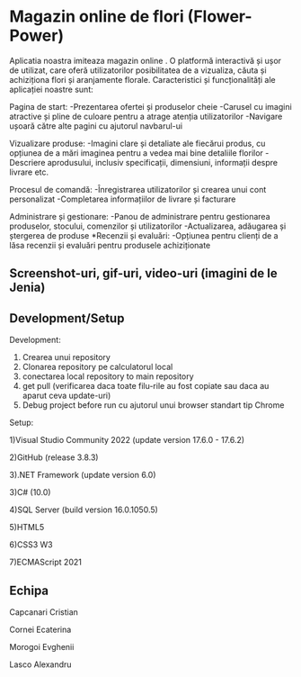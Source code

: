 # Magazin online de flori (Flower-Power)
Aplicatia noastra imiteaza magazin online . 
O platformă interactivă și ușor de utilizat, care oferă utilizatorilor posibilitatea de a vizualiza, căuta și achiziționa flori și aranjamente florale.
Caracteristici și funcționalități ale aplicației noastre sunt:

  Pagina de start:
 -Prezentarea ofertei și produselor cheie
 -Carusel cu imagini atractive și pline de culoare pentru a atrage atenția utilizatorilor
 -Navigare ușoară către alte pagini cu ajutorul navbarul-ui
 
  Vizualizare produse:
 -Imagini clare și detaliate ale fiecărui produs, cu opțiunea de a mări imaginea pentru a vedea mai bine detaliile florilor
 -Descriere aprodusului, inclusiv specificații, dimensiuni, informații despre livrare etc.
 
   Procesul de comandă:
  -Înregistrarea utilizatorilor și crearea unui cont personalizat
  -Completarea informațiilor de livrare și facturare
  
   Administrare și gestionare:
  -Panou de administrare pentru gestionarea produselor, stocului, comenzilor și utilizatorilor
  -Actualizarea, adăugarea și ștergerea de produse
 *Recenzii și evaluări:
  -Opțiunea pentru clienți de a lăsa recenzii și evaluări pentru produsele achiziționate

## Screenshot-uri, gif-uri, video-uri (imagini de le Jenia)

## Development/Setup
Development:

1. Crearea unui repository
2. Clonarea repository pe calculatorul local
3. conectarea local repository to main repository
4. get pull (verificarea daca toate filu-rile au fost copiate sau daca au aparut ceva update-uri)
5. Debug project before run cu ajutorul unui browser standart tip Chrome

Setup:

1)Visual Studio Community 2022 (update version 17.6.0 - 17.6.2)

2)GitHub (release 3.8.3)

3).NET Framework (update version 6.0)

3)C# (10.0)

4)SQL Server (build version 16.0.1050.5)

5)HTML5

6)CSS3 W3

7)ECMAScript 2021


## Echipa
Capcanari Cristian

Cornei Ecaterina

Morogoi Evghenii

Lasco Alexandru 
